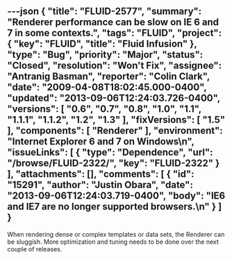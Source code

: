 ---json
{
  "title": "FLUID-2577",
  "summary": "Renderer performance can be slow on IE 6 and 7 in some contexts.",
  "tags": "FLUID",
  "project": {
    "key": "FLUID",
    "title": "Fluid Infusion"
  },
  "type": "Bug",
  "priority": "Major",
  "status": "Closed",
  "resolution": "Won't Fix",
  "assignee": "Antranig Basman",
  "reporter": "Colin Clark",
  "date": "2009-04-08T18:02:45.000-0400",
  "updated": "2013-09-06T12:24:03.726-0400",
  "versions": [
    "0.6",
    "0.7",
    "0.8",
    "1.0",
    "1.1",
    "1.1.1",
    "1.1.2",
    "1.2",
    "1.3"
  ],
  "fixVersions": [
    "1.5"
  ],
  "components": [
    "Renderer"
  ],
  "environment": "Internet Explorer 6 and 7 on Windows\n",
  "issueLinks": [
    {
      "type": "Dependence",
      "url": "/browse/FLUID-2322/",
      "key": "FLUID-2322"
    }
  ],
  "attachments": [],
  "comments": [
    {
      "id": "15291",
      "author": "Justin Obara",
      "date": "2013-09-06T12:24:03.719-0400",
      "body": "IE6 and IE7 are no longer supported browsers.\n"
    }
  ]
}
---
When rendering dense or complex templates or data sets, the Renderer can be sluggish. More optimization and tuning needs to be done over the next couple of releases.

        